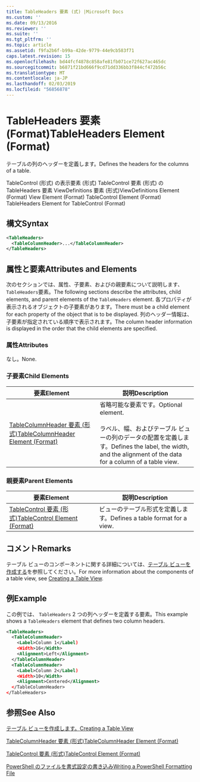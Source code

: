 ```yaml
---
title: TableHeaders 要素 (式) |Microsoft Docs
ms.custom: ''
ms.date: 09/13/2016
ms.reviewer: ''
ms.suite: ''
ms.tgt_pltfrm: ''
ms.topic: article
ms.assetid: f9fa2b6f-b99a-42de-9779-44e9cb583f71
caps.latest.revision: 15
ms.openlocfilehash: bd44fcf4878c858afe81fb071ce72f627ac465dc
ms.sourcegitcommit: b6871f21bd666f9cd71dd336bb3f844cf472b56c
ms.translationtype: MT
ms.contentlocale: ja-JP
ms.lasthandoff: 02/03/2019
ms.locfileid: "56856878"
---
```

# <a name="tableheaders-element-format"></a><span data-ttu-id="45d16-102">TableHeaders 要素 (Format)</span><span class="sxs-lookup"><span data-stu-id="45d16-102">TableHeaders Element (Format)</span></span>

<span data-ttu-id="45d16-103">テーブルの列のヘッダーを定義します。</span><span class="sxs-lookup"><span data-stu-id="45d16-103">Defines the headers for the columns of a table.</span></span>

<span data-ttu-id="45d16-104">TableControl (形式) の表示要素 (形式) TableControl 要素 (形式) の TableHeaders 要素 ViewDefinitions 要素 (形式)</span><span class="sxs-lookup"><span data-stu-id="45d16-104">ViewDefinitions Element (Format) View Element (Format) TableControl Element (Format) TableHeaders Element for TableControl (Format)</span></span>

## <a name="syntax"></a><span data-ttu-id="45d16-105">構文</span><span class="sxs-lookup"><span data-stu-id="45d16-105">Syntax</span></span>

```xml
<TableHeaders>
  <TableColumnHeader>...</TableColumnHeader>
</TableHeaders>

```

## <a name="attributes-and-elements"></a><span data-ttu-id="45d16-106">属性と要素</span><span class="sxs-lookup"><span data-stu-id="45d16-106">Attributes and Elements</span></span>

<span data-ttu-id="45d16-107">次のセクションでは、属性、子要素、およびの親要素について説明します、`TableHeaders`要素。</span><span class="sxs-lookup"><span data-stu-id="45d16-107">The following sections describe the attributes, child elements, and parent elements of the `TableHeaders` element.</span></span> <span data-ttu-id="45d16-108">各プロパティが表示されるオブジェクトの子要素があります。</span><span class="sxs-lookup"><span data-stu-id="45d16-108">There must be a child element for each property of the object that is to be displayed.</span></span> <span data-ttu-id="45d16-109">列のヘッダー情報は、子要素が指定されている順序で表示されます。</span><span class="sxs-lookup"><span data-stu-id="45d16-109">The column header information is displayed in the order that the child elements are specified.</span></span>

### <a name="attributes"></a><span data-ttu-id="45d16-110">属性</span><span class="sxs-lookup"><span data-stu-id="45d16-110">Attributes</span></span>

<span data-ttu-id="45d16-111">なし。</span><span class="sxs-lookup"><span data-stu-id="45d16-111">None.</span></span>

### <a name="child-elements"></a><span data-ttu-id="45d16-112">子要素</span><span class="sxs-lookup"><span data-stu-id="45d16-112">Child Elements</span></span>

|<span data-ttu-id="45d16-113">要素</span><span class="sxs-lookup"><span data-stu-id="45d16-113">Element</span></span>|<span data-ttu-id="45d16-114">説明</span><span class="sxs-lookup"><span data-stu-id="45d16-114">Description</span></span>|
|-------------|-----------------|
|[<span data-ttu-id="45d16-115">TableColumnHeader 要素 (形式)</span><span class="sxs-lookup"><span data-stu-id="45d16-115">TableColumnHeader Element (Format)</span></span>](./tablecolumnheader-element-format.md)|<span data-ttu-id="45d16-116">省略可能な要素です。</span><span class="sxs-lookup"><span data-stu-id="45d16-116">Optional element.</span></span><br /><br /> <span data-ttu-id="45d16-117">ラベル、幅、およびテーブル ビューの列のデータの配置を定義します。</span><span class="sxs-lookup"><span data-stu-id="45d16-117">Defines the label, the width, and the alignment of the data for a column of a table view.</span></span>|

### <a name="parent-elements"></a><span data-ttu-id="45d16-118">親要素</span><span class="sxs-lookup"><span data-stu-id="45d16-118">Parent Elements</span></span>

|<span data-ttu-id="45d16-119">要素</span><span class="sxs-lookup"><span data-stu-id="45d16-119">Element</span></span>|<span data-ttu-id="45d16-120">説明</span><span class="sxs-lookup"><span data-stu-id="45d16-120">Description</span></span>|
|-------------|-----------------|
|[<span data-ttu-id="45d16-121">TableControl 要素 (形式)</span><span class="sxs-lookup"><span data-stu-id="45d16-121">TableControl Element (Format)</span></span>](./tablecontrol-element-format.md)|<span data-ttu-id="45d16-122">ビューのテーブル形式を定義します。</span><span class="sxs-lookup"><span data-stu-id="45d16-122">Defines a table format for a view.</span></span>|

## <a name="remarks"></a><span data-ttu-id="45d16-123">コメント</span><span class="sxs-lookup"><span data-stu-id="45d16-123">Remarks</span></span>

<span data-ttu-id="45d16-124">テーブル ビューのコンポーネントに関する詳細については、[テーブル ビューを作成する](./creating-a-table-view.md)を参照してください。</span><span class="sxs-lookup"><span data-stu-id="45d16-124">For more information about the components of a table view, see [Creating a Table View](./creating-a-table-view.md).</span></span>

## <a name="example"></a><span data-ttu-id="45d16-125">例</span><span class="sxs-lookup"><span data-stu-id="45d16-125">Example</span></span>

<span data-ttu-id="45d16-126">この例では、 `TableHeaders` 2 つの列ヘッダーを定義する要素。</span><span class="sxs-lookup"><span data-stu-id="45d16-126">This example shows a `TableHeaders` element that defines two column headers.</span></span>

```xml
<TableHeaders>
  <TableColumnHeader>
    <Label>Column 1</Label)
    <Width>16</Width>
    <Alignment>Left</Alignment>
  </TableColumnHeader>
  <TableColumnHeader>
    <Label>Column 2</Label)
    <Width>10</Width>
    <Alignment>Centered</Alignment>
  </TableColumnHeader>
</TableHeaders>
```

## <a name="see-also"></a><span data-ttu-id="45d16-127">参照</span><span class="sxs-lookup"><span data-stu-id="45d16-127">See Also</span></span>

[<span data-ttu-id="45d16-128">テーブル ビューを作成します。</span><span class="sxs-lookup"><span data-stu-id="45d16-128">Creating a Table View</span></span>](./creating-a-table-view.md)

[<span data-ttu-id="45d16-129">TableColumnHeader 要素 (形式)</span><span class="sxs-lookup"><span data-stu-id="45d16-129">TableColumnHeader Element (Format)</span></span>](./tablecolumnheader-element-format.md)

[<span data-ttu-id="45d16-130">TableControl 要素 (形式)</span><span class="sxs-lookup"><span data-stu-id="45d16-130">TableControl Element (Format)</span></span>](./tablecontrol-element-format.md)

[<span data-ttu-id="45d16-131">PowerShell のファイルを書式設定の書き込み</span><span class="sxs-lookup"><span data-stu-id="45d16-131">Writing a PowerShell Formatting File</span></span>](./writing-a-powershell-formatting-file.md)

